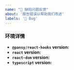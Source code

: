 ```yaml
---
name: "🐛 缺陷问题反馈"
about: '报告错误以帮助我们改进'
labels: '🐛 Bug'
---
```



### 环境详情

- **`@pansy/react-hooks` version:**
- **`react` version:**
- **`react-dom` version:**
- **`typescript` version:**
